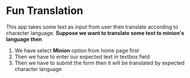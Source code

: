 # Fun Translation

This app takes some text as input from user then translate according to character language.
**Suppose we want to translate some text to minion's language then**

1. We have select **Minion** option from home page first
2. Then we have to enter our expected text in textbox field
3. Then we have to submit the form then it will be translated by expected character language
